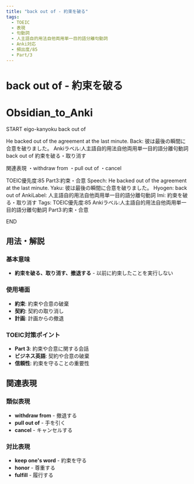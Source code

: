 ```yaml
---
title: "back out of - 約束を破る"
tags:
  - TOEIC
  - 表現
  - 句動詞
  - 人主語自的用法自他両用単一目的語分離句動詞
  - Anki対応
  - 頻出度/85
  - Part/3
---
```


# back out of - 約束を破る

# Obsidian_to_Anki
START
eigo-kanyoku
back out of

He backed out of the agreement at the last minute.
Back: 
彼は最後の瞬間に合意を破りました。
Ankiラベル:人主語自的用法自他両用単一目的語分離句動詞
back out of
約束を破る・取り消す

関連表現
・withdraw from
・pull out of
・cancel

TOEIC優先度:85
Part3:約束・合意
Speech: He backed out of the agreement at the last minute.
Yaku: 彼は最後の瞬間に合意を破りました。
Hyogen: back out of
AnkiLabel: 人主語自的用法自他両用単一目的語分離句動詞
Imi: 約束を破る・取り消す
Tags: TOEIC優先度:85 Ankiラベル:人主語自的用法自他両用単一目的語分離句動詞 Part3:約束・合意
<!--ID: 1752926150180-->
END

## 用法・解説

### 基本意味
- **約束を破る、取り消す、撤退する** - 以前に約束したことを実行しない

### 使用場面
- **約束**: 約束や合意の破棄
- **契約**: 契約の取り消し
- **計画**: 計画からの撤退

### TOEIC対策ポイント
- **Part 3**: 約束や合意に関する会話
- **ビジネス英語**: 契約や合意の破棄
- **信頼性**: 約束を守ることの重要性

## 関連表現

### 類似表現
- **withdraw from** - 撤退する
- **pull out of** - 手を引く
- **cancel** - キャンセルする

### 対比表現
- **keep one's word** - 約束を守る
- **honor** - 尊重する
- **fulfill** - 履行する 